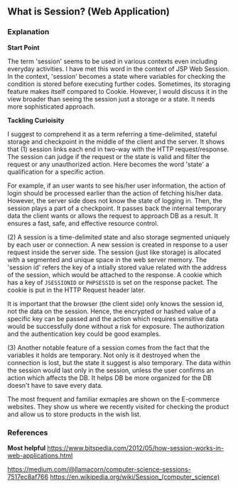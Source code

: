 ## What is Session? (Web Application)

### Explanation

**Start Point**

The term 'session' seems to be used in various contexts even including everyday activities. I have met this word in the context of JSP Web Session. In the context, 'session' becomes a state where variables for checking the condition is stored before executing further codes. Sometimes, its storaging feature makes itself compared to Cookie. However, I would discuss it in the view broader than seeing the session just a storage or a state. It needs more sophisticated approach.

**Tackling Curioisity**

I suggest to comprehend it as a term referring a time-delimited, stateful storage and checkpoint in the middle of the client and the server. It shows that (1) session links each end in two-way with the HTTP request/response. The session can judge if the request or the state is valid and filter the request or any unauthorized action. Here becomes the word 'state' a qualification for a specific action. 

For example, if an user wants to see his/her user information, the action of login should be processed earlier than the action of fetching his/her data. However, the server side does not know the state of logging in. Then, the session plays a part of a checkpoint. It passes back the internal temporary data the client wants or allows the request to approach DB as a result. It ensures a fast, safe, and effective resource control.

(2) A session is a time-delimited state and also storage segmented uniquely by each user or connection. A new session is created in response to a user request inside the server side. The session (just like storage) is allocated with a segmented and unique space in the web server memory. The 'session id' refers the key of a intially stored value related with the address of the session, which would be attached to the response. A cookie which has a key of `JSESSIONID` or `PHPSESSID` is set on the response packet. The cookie is put in the HTTP Request header later. 

It is important that the browser (the client side) only knows the session id, not the data on the session. Hence, the encrypted or hashed value of a specific key can be passed and the action which requires sensitive data would be successfully done without a risk for exposure. The authorization and the authentication key could be good examples.

(3) Another notable feature of a session comes from the fact that the variables it holds are temporary. Not only is it destroyed when the connection is lost, but the state it suggest is also temporary. The data within the session would last only in the session, unless the user confirms an action which affects the DB. It helps DB be more organized for the DB doesn't have to save every data.

The most frequent and familiar exmaples are shown on the E-commerce websites. They show us where we recently visited for checking the product and allow us to store products in the wish list.

### References

**Most helpful**
https://www.bitspedia.com/2012/05/how-session-works-in-web-applications.html

https://medium.com/@llamacorn/computer-science-sessions-7517ec8af766
https://en.wikipedia.org/wiki/Session_(computer_science)